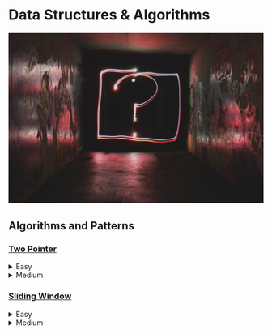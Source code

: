 # Data Structures & Algorithms

![image](/public/hero.jpg)

## Algorithms and Patterns
### [Two Pointer](src/Patterns/TwoPointers/intro.ts)
<details>
    <summary>Easy</summary>
    <ul>    
        <li>26. Remove Duplicates (Sorted and Unsorted)</li>
        <li>141. LinkedList Cycle</li>
        <li>-1. LinkedList Cycle Length</li>
    </ul>
</details>
<details>
    <summary>Medium</summary>
    <ul>
        <li>142. Linked List Cycle II (Start Of LinkedList Cycle)</li>
    </ul>
</details>

### [Sliding Window](src/Patterns/SlidingWindow/intro.ts)
<details>
    <summary>Easy</summary>
    <ul>
        <li>121. Best time to Buy and Sell Stock</li>
        <li>Max Sum Subarray of Size K</li>
    </ul>
</details>
<details>
    <summary>Medium</summary>
    <ul>
        <li>209. Minimum Size Subarray sum</li>
        <li>Longest Substring</li>
        <li>Longest Substring without repeating</li>
    </ul>
</details>